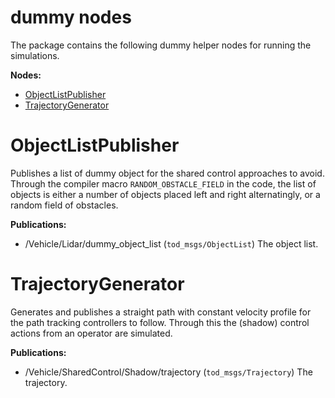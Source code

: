 # dummy nodes
The package contains the following dummy helper nodes for running the simulations. 

**Nodes:**
- [ObjectListPublisher](#objectlistpublisher)
- [TrajectoryGenerator](#trajectorygenerator)


# ObjectListPublisher
Publishes a list of dummy object for the shared control approaches to avoid. Through the compiler macro `RANDOM_OBSTACLE_FIELD` in the code, the list of objects is either a number of objects placed left and right alternatingly, or a random field of obstacles. 

**Publications:**
 * /Vehicle/Lidar/dummy_object_list (`tod_msgs/ObjectList`) The object list. 


# TrajectoryGenerator
Generates and publishes a straight path with constant velocity profile for the path tracking controllers to follow. Through this the (shadow) control actions from an operator are simulated. 

**Publications:**
 * /Vehicle/SharedControl/Shadow/trajectory (`tod_msgs/Trajectory`) The trajectory.
 